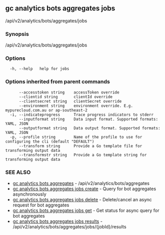 ## gc analytics bots aggregates jobs

/api/v2/analytics/bots/aggregates/jobs

### Synopsis

/api/v2/analytics/bots/aggregates/jobs

### Options

```
  -h, --help   help for jobs
```

### Options inherited from parent commands

```
      --accesstoken string    accessToken override
      --clientid string       clientId override
      --clientsecret string   clientSecret override
      --environment string    environment override. E.g. mypurecloud.com.au or ap-southeast-2
  -i, --indicateprogress      Trace progress indicators to stderr
      --inputformat string    Data input format. Supported formats: YAML, JSON
      --outputformat string   Data output format. Supported formats: YAML, JSON
  -p, --profile string        Name of the profile to use for configuring the cli (default "DEFAULT")
      --transform string      Provide a Go template file for transforming output data
      --transformstr string   Provide a Go template string for transforming output data
```

### SEE ALSO

* [gc analytics bots aggregates](gc_analytics_bots_aggregates.html)	 - /api/v2/analytics/bots/aggregates
* [gc analytics bots aggregates jobs create](gc_analytics_bots_aggregates_jobs_create.html)	 - Query for bot aggregates asynchronously
* [gc analytics bots aggregates jobs delete](gc_analytics_bots_aggregates_jobs_delete.html)	 - Delete/cancel an async request for bot aggregates
* [gc analytics bots aggregates jobs get](gc_analytics_bots_aggregates_jobs_get.html)	 - Get status for async query for bot aggregates
* [gc analytics bots aggregates jobs results](gc_analytics_bots_aggregates_jobs_results.html)	 - /api/v2/analytics/bots/aggregates/jobs/{jobId}/results


